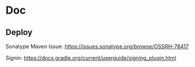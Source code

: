 # Doc


## Deploy

Sonatype Maven Issue: https://issues.sonatype.org/browse/OSSRH-78417

Signin: https://docs.gradle.org/current/userguide/signing_plugin.html

